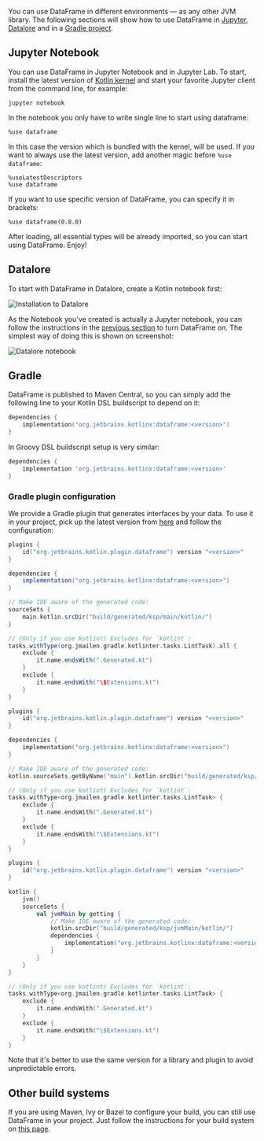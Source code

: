 [//]: # (title: Installation)

You can use DataFrame in different environments — as any other JVM library.
The following sections will show how to use DataFrame in [Jupyter](#jupyter-notebook), [Datalore](#datalore) and in a [Gradle project](#gradle).

## Jupyter Notebook

You can use DataFrame in Jupyter Notebook and in Jupyter Lab.
To start, install the latest version of [Kotlin kernel](https://github.com/Kotlin/kotlin-jupyter#installation) and start your favorite Jupyter client from
the command line, for example:

```shell
jupyter notebook
```

In the notebook you only have to write single line to start using dataframe:

```text
%use dataframe
```

In this case the version which is bundled with the kernel, will be used.
If you want to always use the latest version, add another magic before `%use dataframe`:

```text
%useLatestDescriptors
%use dataframe
```

If you want to use specific version of DataFrame, you can specify it in brackets:

```text
%use dataframe(0.8.0)
```

After loading, all essential types will be already imported, so you can start using DataFrame. Enjoy!

## Datalore

To start with DataFrame in Datalore, create a Kotlin notebook first:

![Installation to Datalore](datalore-1.png)

As the Notebook you've created is actually a Jupyter notebook, you can follow the instructions in the [previous section](#jupyter-notebook) to turn DataFrame on. The simplest way of doing this is shown on screenshot:

![Datalore notebook](datalore-2.png)

## Gradle

DataFrame is published to Maven Central, so you can simply add the following line to your Kotlin DSL
buildscript to depend on it:

```kotlin
dependencies {
    implementation("org.jetbrains.kotlinx:dataframe:<version>")
}
```

In Groovy DSL buildscript setup is very similar:
```groovy
dependencies {
    implementation 'org.jetbrains.kotlinx:dataframe:<version>'
}
```

### Gradle plugin configuration

We provide a Gradle plugin that generates interfaces by your data.
To use it in your project, pick up the latest version from [here](https://plugins.gradle.org/plugin/org.jetbrains.kotlin.plugin.dataframe)
and follow the configuration:

<tabs>
<tab title="Groovy DSL">

```groovy
plugins {
    id("org.jetbrains.kotlin.plugin.dataframe") version "<version>"
}

dependencies {
    implementation("org.jetbrains.kotlinx:dataframe:<version>")
}

// Make IDE aware of the generated code:
sourceSets {
    main.kotlin.srcDir("build/generated/ksp/main/kotlin/")
}

// (Only if you use kotlint) Excludes for `kotlint`:
tasks.withType(org.jmailen.gradle.kotlinter.tasks.LintTask).all {
    exclude {
        it.name.endsWith(".Generated.kt")
    }
    exclude {
        it.name.endsWith("\$Extensions.kt")
    }
}
```

</tab>

<tab title="Kotlin DSL">

```kotlin
plugins {
    id("org.jetbrains.kotlin.plugin.dataframe") version "<version>"
}

dependencies {
    implementation("org.jetbrains.kotlinx:dataframe:<version>")
}

// Make IDE aware of the generated code:
kotlin.sourceSets.getByName("main").kotlin.srcDir("build/generated/ksp/main/kotlin/")

// (Only if you use kotlint) Excludes for `kotlint`:
tasks.withType<org.jmailen.gradle.kotlinter.tasks.LintTask> {
    exclude {
        it.name.endsWith(".Generated.kt")
    }
    exclude {
        it.name.endsWith("\$Extensions.kt")
    }
}
```

</tab>

<tab title="Multiplatform (JVM target Only)">

```kotlin
plugins {
    id("org.jetbrains.kotlin.plugin.dataframe") version "<version>"
}

kotlin {
    jvm()
    sourceSets {
        val jvmMain by getting {
            // Make IDE aware of the generated code:
            kotlin.srcDir("build/generated/ksp/jvmMain/kotlin/")
            dependencies {
                implementation("org.jetbrains.kotlinx:dataframe:<version>")
            }
        }
    }
}

// (Only if you use kotlint) Excludes for `kotlint`:
tasks.withType<org.jmailen.gradle.kotlinter.tasks.LintTask> {
    exclude {
        it.name.endsWith(".Generated.kt")
    }
    exclude {
        it.name.endsWith("\$Extensions.kt")
    }
}
```

</tab>

</tabs>

Note that it's better to use the same version for a library and plugin to avoid unpredictable errors.

## Other build systems

If you are using Maven, Ivy or Bazel to configure your build, you can still use DataFrame in your project.
Just follow the instructions for your build system on [this page](https://search.maven.org/artifact/org.jetbrains.kotlinx/dataframe/0.8.0-dev-515/jar).
